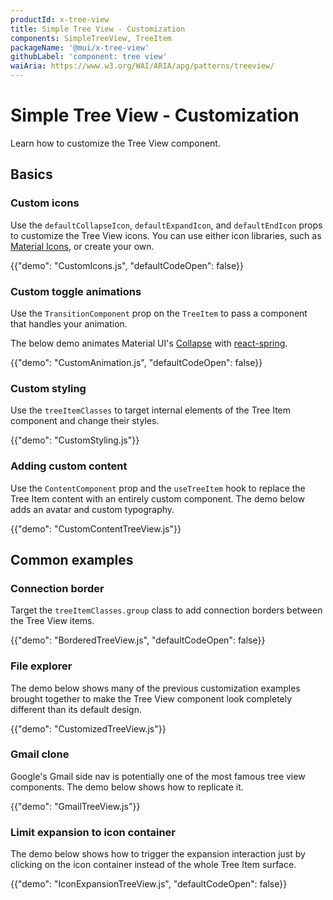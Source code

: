 ```yaml
---
productId: x-tree-view
title: Simple Tree View - Customization
components: SimpleTreeView, TreeItem
packageName: '@mui/x-tree-view'
githubLabel: 'component: tree view'
waiAria: https://www.w3.org/WAI/ARIA/apg/patterns/treeview/
---
```


# Simple Tree View - Customization

<p class="description">Learn how to customize the Tree View component.</p>

## Basics

### Custom icons

Use the `defaultCollapseIcon`, `defaultExpandIcon`, and `defaultEndIcon` props to customize the Tree View icons.
You can use either icon libraries, such as [Material Icons](/material-ui/material-icons/), or create your own.

{{"demo": "CustomIcons.js", "defaultCodeOpen": false}}

### Custom toggle animations

Use the `TransitionComponent` prop on the `TreeItem` to pass a component that handles your animation.

The below demo animates Material UI's [Collapse](/material-ui/transitions/#collapse) with [react-spring](https://www.react-spring.dev/).

{{"demo": "CustomAnimation.js", "defaultCodeOpen": false}}

### Custom styling

Use the `treeItemClasses` to target internal elements of the Tree Item component and change their styles.

{{"demo": "CustomStyling.js"}}

### Adding custom content

Use the `ContentComponent` prop and the `useTreeItem` hook to replace the Tree Item content with an entirely custom component.
The demo below adds an avatar and custom typography.

{{"demo": "CustomContentTreeView.js"}}

## Common examples

### Connection border

Target the `treeItemClasses.group` class to add connection borders between the Tree View items.

{{"demo": "BorderedTreeView.js", "defaultCodeOpen": false}}

### File explorer

The demo below shows many of the previous customization examples brought together to make the Tree View component look completely different than its default design.

{{"demo": "CustomizedTreeView.js"}}

### Gmail clone

Google's Gmail side nav is potentially one of the most famous tree view components.
The demo below shows how to replicate it.

{{"demo": "GmailTreeView.js"}}

### Limit expansion to icon container

The demo below shows how to trigger the expansion interaction just by clicking on the icon container instead of the whole Tree Item surface.

{{"demo": "IconExpansionTreeView.js", "defaultCodeOpen": false}}
